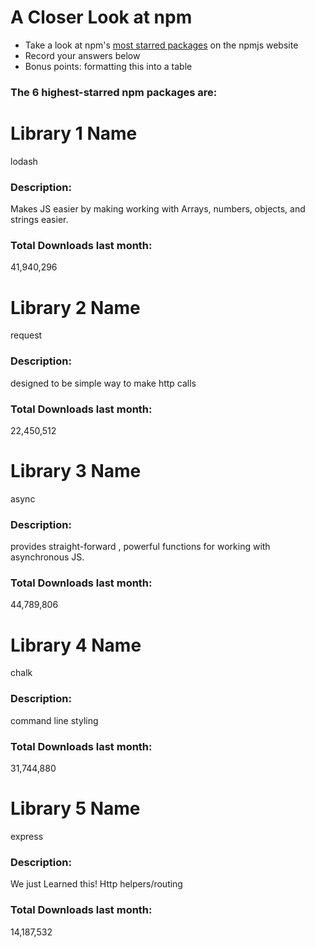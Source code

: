 # A Closer Look at npm
- Take a look at npm's [most starred packages](https://www.npmjs.com/browse/star) on the npmjs website
- Record your answers below
- Bonus points: formatting this into a table

### The 6 highest-starred npm packages are:

# Library 1 Name
lodash

### Description:
Makes JS easier by making working with Arrays, numbers, objects, and strings easier.

### Total Downloads last month:
41,940,296

# Library 2 Name
request

### Description:
designed to be simple way to make http calls

### Total Downloads last month:
22,450,512

# Library 3 Name
async

### Description:
provides straight-forward , powerful functions for working with asynchronous JS.

### Total Downloads last month:
44,789,806

# Library 4 Name
chalk

### Description:
command line styling

### Total Downloads last month:
31,744,880

# Library 5 Name
express

### Description:
We just Learned this! Http helpers/routing

### Total Downloads last month:
14,187,532
